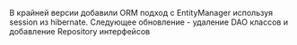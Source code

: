 В крайней версии добавили ORM подход с EntityManager используя session из hibernate. Следующее обновление - удаление DAO классов и добавление Repository интерфейсов
